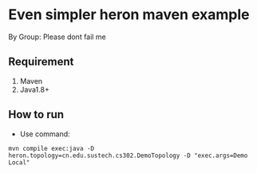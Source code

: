 # Even simpler heron maven example

By Group: Please dont fail me

## Requirement

1. Maven
2. Java1.8+

## How to run

- Use command: 

```
mvn compile exec:java -D heron.topology=cn.edu.sustech.cs302.DemoTopology -D "exec.args=Demo Local"
```
